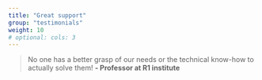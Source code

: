 ```yaml
---
title: "Great support"
group: "testimonials"
weight: 10
# optional: cols: 3
---
```

> No one has a better grasp of our needs or the technical know-how to actually solve them! **- Professor at R1 institute**